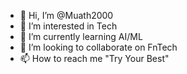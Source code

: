 - 👋 Hi, I’m @Muath2000
- 👀 I’m interested in Tech
- 🌱 I’m currently learning AI/ML
- 💞️ I’m looking to collaborate on FnTech
- 📫 How to reach me "Try Your Best"

<!---
Muath2000/Muath2000 is a ✨ special ✨ repository because its `README.md` (this file) appears on your GitHub profile.
You can click the Preview link to take a look at your changes.
--->
